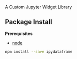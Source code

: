 A Custom Jupyter Widget Library

Package Install
---------------

**Prerequisites**
- [node](http://nodejs.org/)

```bash
npm install --save ipydataframe
```
